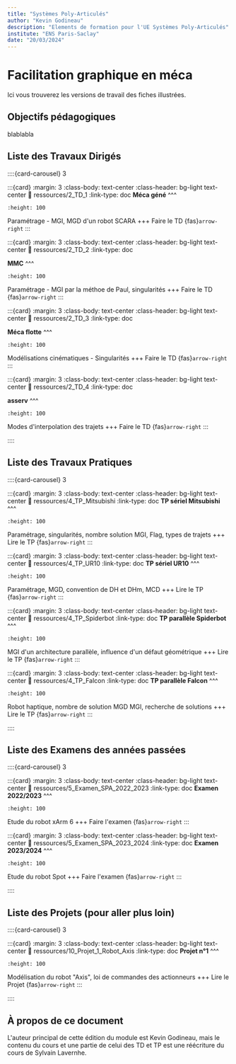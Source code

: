 ```yaml
---
title: "Systèmes Poly-Articulés"
author: "Kevin Godineau"
description: "Elements de formation pour l'UE Systèmes Poly-Articulés"
institute: "ENS Paris-Saclay"
date: "20/03/2024"
---
```


# Facilitation graphique en méca

Ici vous trouverez les versions de travail des fiches illustrées.


## Objectifs pédagogiques

blablabla



## Liste des Travaux Dirigés

::::{card-carousel} 3

:::{card}
:margin: 3
:class-body: text-center
:class-header: bg-light text-center
:link: ressources/2_TD_1
:link-type: doc
**Méca géné**
^^^
```{image} https://www.fanuc.eu/~/media/corporate/products/robots/scara/sr-6ia-c/sr-6ia_c_l.png
:height: 100
```

Paramétrage - MGI, MGD d'un robot SCARA
+++
Faire le TD {fas}`arrow-right`
:::

:::{card}
:margin: 3
:class-body: text-center
:class-header: bg-light text-center
:link: ressources/2_TD_2
:link-type: doc

**MMC**
^^^
```{image} https://www.fsi-france.fr/wp-content/uploads/2019/11/csm_tx200-6-axis-robotic-arm-pim-2x-50249-jpg-orig_d32898df3c.jpg
:height: 100
```

Paramétrage - MGI par la méthoe de Paul, singularités
+++
Faire le TD {fas}`arrow-right`
:::

:::{card}
:margin: 3
:class-body: text-center
:class-header: bg-light text-center
:link: ressources/2_TD_3
:link-type: doc

**Méca flotte**
^^^
```{image} https://www.evsrobot.com/wp-content/uploads/2024/01/6kg-Payload-600mm-4-Axis-Universal-SCARA-Robot.png
:height: 100
```

Modélisations cinématiques - Singularités
+++
Faire le TD {fas}`arrow-right`
:::

:::{card}
:margin: 3
:class-body: text-center
:class-header: bg-light text-center
:link: ressources/2_TD_4
:link-type: doc

**asserv**
^^^
```{image} https://www.usinenouvelle.com/expo/img/fraiseuse-usinage-lourd-whb-1000-012221895-product_zoom.jpg
:height: 100
```

Modes d'interpolation des trajets
+++
Faire le TD {fas}`arrow-right`
:::

::::

## Liste des Travaux Pratiques

::::{card-carousel} 3

:::{card}
:margin: 3
:class-body: text-center
:class-header: bg-light text-center
:link: ressources/4_TP_Mitsubishi
:link-type: doc
**TP sériel Mitsubishi**
^^^
```{image} ressources/img/TP_Mitsubishi/RV4FL.jpg
:height: 100
```
Paramétrage, singularités, nombre solution MGI, Flag, types de trajets
+++
Lire le TP {fas}`arrow-right`
:::

:::{card}
:margin: 3
:class-body: text-center
:class-header: bg-light text-center
:link: ressources/4_TP_UR10
:link-type: doc
**TP sériel UR10**
^^^
```{image} ressources/img/TP_UR10/UR10.png
:height: 100
```
Paramétrage, MGD, convention de DH et DHm, MCD
+++
Lire le TP {fas}`arrow-right`
:::

:::{card}
:margin: 3
:class-body: text-center
:class-header: bg-light text-center
:link: ressources/4_TP_Spiderbot
:link-type: doc
**TP parallèle Spiderbot**
^^^
```{image} ressources/img/TP_Spiderbot/PhotoSupport.png
:height: 100
```
MGI d'un architecture parallèle, influence d'un défaut géométrique
+++
Lire le TP {fas}`arrow-right`
:::

:::{card}
:margin: 3
:class-body: text-center
:class-header: bg-light text-center
:link: ressources/4_TP_Falcon
:link-type: doc
**TP parallèle Falcon**
^^^
```{image} ressources/img/TP_Falcon/falcon.png
:height: 100
```
Robot haptique, nombre de solution MGD MGI, recherche de solutions
+++
Lire le TP {fas}`arrow-right`
:::

::::

## Liste des Examens des années passées

::::{card-carousel} 3

:::{card}
:margin: 3
:class-body: text-center
:class-header: bg-light text-center
:link: ressources/5_Examen_SPA_2022_2023
:link-type: doc
**Examen 2022/2023**
^^^
```{image} ressources/img/Examen_2022_2023/xArm7.jpg
:height: 100
```
Etude du robot xArm 6
+++
Faire l'examen {fas}`arrow-right`
:::

:::{card}
:margin: 3
:class-body: text-center
:class-header: bg-light text-center
:link: ressources/5_Examen_SPA_2023_2024
:link-type: doc
**Examen 2023/2024**
^^^
```{image} ressources/img/Examen_2023_2024/spot-payloads-mobile.png
:height: 100
```
Etude du robot Spot
+++
Faire l'examen {fas}`arrow-right`
:::

::::


## Liste des Projets (pour aller plus loin)

::::{card-carousel} 3

:::{card}
:margin: 3
:class-body: text-center
:class-header: bg-light text-center
:link: ressources/10_Projet_1_Robot_Axis
:link-type: doc
**Projet n°1**
^^^
```{image} ressources/img/Projet1/P1_Axis.jpg
:height: 100
```
Modélisation du robot "Axis", loi de commandes des actionneurs
+++
Lire le Projet {fas}`arrow-right`
:::

::::

## À propos de ce document

L'auteur principal de cette édition du module est Kevin Godineau, mais le contenu du cours et une partie de celui des TD et TP est une réécriture du cours de Sylvain Lavernhe.





